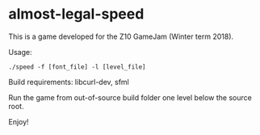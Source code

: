 # almost-legal-speed

This is a game developed for the Z10 GameJam (Winter term 2018).

Usage:

```
./speed -f [font_file] -l [level_file]
```

Build requirements: libcurl-dev, sfml

Run the game from out-of-source build folder one level below the source root.

Enjoy!

